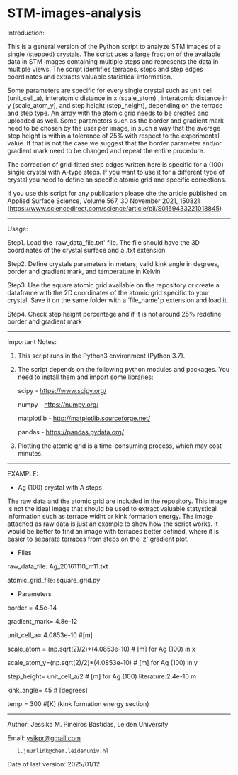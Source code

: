 # STM-images-analysis


Introduction: 

This is a general version of the Python script to analyze STM images of a single (stepped) crystals. The script uses a large fraction of the available data in STM images containing multiple steps and represents the data in multiple views. The script identifies terraces, steps and step edges coordinates and extracts valuable statistical information.

Some parameters are specific for every single crystal such as unit cell (unit_cell_a), interatomic distance in x (scale_atom) , interatomic distance in y (scale_atom_y), and step height (step_height), depending on the terrace and step type. An array with the atomic grid needs to be created and uploaded as well. Some parameters such as the border and gradient mark need to be chosen by the user per image, in such a way that the average step height is within a tolerance of 25% with respect to the experimental value. If that is not the case we suggest that the border parameter and/or gradient mark need to be changed and repeat the entire procedure.

The correction of grid-fitted step edges written here is specific for a (100) single crystal with A-type steps. If you want to use it for a different type of crystal you need to define an specific atomic grid and specific corrections.

If you use this script for any publication please cite the article published on Applied Surface Science, Volume 567, 30 November 2021, 150821 (https://www.sciencedirect.com/science/article/pii/S0169433221018845)

________________________________________
Usage:

Step1. Load the 'raw_data_file.txt' file. The file should have the 3D coordinates of the crystal surface and a .txt extension

Step2. Define crystals parameters in meters, valid kink angle in degrees, border and gradient mark, and temperature in Kelvin 

Step3. Use the square atomic grid available on the repository or create a dataframe with the 2D coordinates of the atomic grid specific to your crystal. Save it on the same folder with a ‘file_name’.p extension and load it.

Step4. Check step height percentage and if it is not around 25% redefine border and gradient mark
________________________________________
Important Notes:
1.	This script runs in the Python3 environment (Python 3.7).

2.	The script depends on the following python modules and packages. You need to install them and import some libraries:

       scipy - https://www.scipy.org/
       
       numpy - https://numpy.org/
       
       matplotlib - http://matplotlib.sourceforge.net/
       
       pandas - https://pandas.pydata.org/

3.	Plotting the atomic grid is a time-consuming process, which may cost minutes.




________________________________________

EXAMPLE:

- Ag (100) crystal with A steps

The raw data and the atomic grid are included in the repository. This image is not the ideal image that should be used to extract valuable statystical information such as terrace widht or kink formation energy. The image attached as raw data is just an example to show how the script works. It would be better to find an image with terraces better defined, where it is easier to separate terraces from steps on the 'z' gradient plot.

- Files

raw_data_file: Ag_20161110_m11.txt

atomic_grid_file: square_grid.py

- Parameters

border = 4.5e-14

gradient_mark= 4.8e-12

unit_cell_a= 4.0853e-10 #[m]

scale_atom = (np.sqrt(2)/2)*(4.0853e-10)  # [m]  for Ag  (100) in x

scale_atom_y=(np.sqrt(2)/2)*(4.0853e-10)  # [m]  for Ag  (100) in y

step_height= unit_cell_a/2 # [m]  for Ag (100) literature:2.4e-10 m

kink_angle= 45 # [degrees]

temp = 300  #[K] (kink formation energy section)

________________________________________

Author: Jessika M. Pineiros Bastidas, Leiden University

Email: ysikpr@gmail.com

       l.juurlink@chem.leidenuniv.nl
       
Date of last version: 2025/01/12
